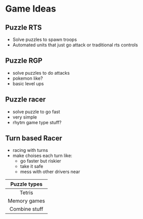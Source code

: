 # Game Ideas

## Puzzle RTS
- Solve puzzles to spawn troops
- Automated units that just go attack or traditional rts controls

## Puzzle RGP
- solve puzzles to do attacks
- pokemon like?
- basic level ups

## Puzzle racer
- solve puzzle to go fast
- very simple
- rhytm game type stuff?

## Turn based Racer
- racing with turns
- make choises each turn like:
	- go faster but riskier
	- take it safe
	- mess with other drivers near

| Puzzle types  |
| :-:           | 
| Tetris     	| 
| Memory games  | 
| Combine stuff | 

